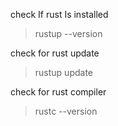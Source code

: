 <!-- grepper rust installed -->

check If rust Is installed

> rustup --version

<!-- end grepper -->

<!-- grepper rust update -->

check for rust update

> rustup update

<!-- end grepper -->

<!-- grepper rust compiler -->

check for rust compiler

> rustc --version

<!-- end grepper -->
